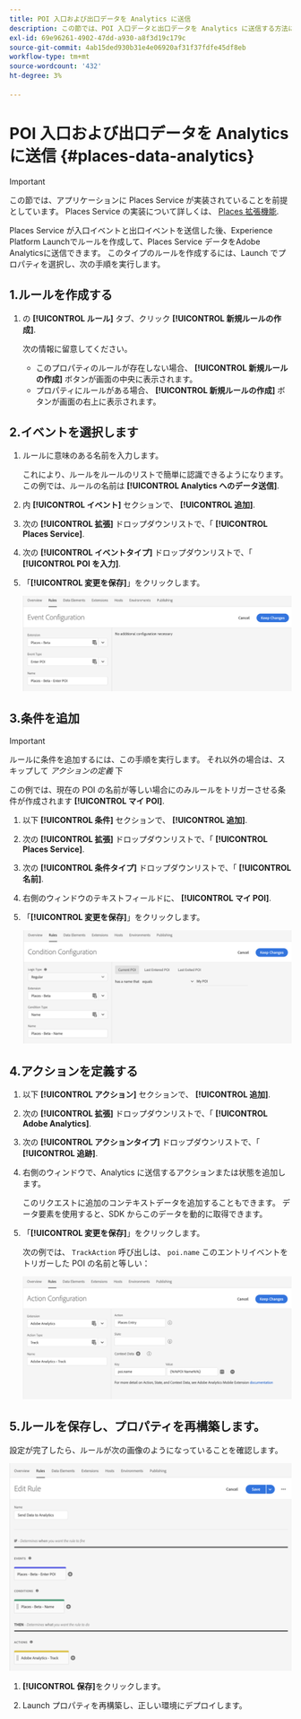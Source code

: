 ```yaml
---
title: POI 入口および出口データを Analytics に送信
description: この節では、POI 入口データと出口データを Analytics に送信する方法について説明します。
exl-id: 69e96261-4902-47dd-a930-a8f3d19c179c
source-git-commit: 4ab15ded930b31e4e06920af31f37fdfe45df8eb
workflow-type: tm+mt
source-wordcount: '432'
ht-degree: 3%

---
```


# POI 入口および出口データを Analytics に送信 {#places-data-analytics}


>[!IMPORTANT]
>
>この節では、アプリケーションに Places Service が実装されていることを前提としています。 Places Service の実装について詳しくは、 [Places 拡張機能](/help/places-ext-aep-sdks/places-extension/places-extension.md).

Places Service が入口イベントと出口イベントを送信した後、Experience Platform Launchでルールを作成して、Places Service データをAdobe Analyticsに送信できます。 このタイプのルールを作成するには、Launch でプロパティを選択し、次の手順を実行します。

## 1.ルールを作成する

1. の **[!UICONTROL ルール]** タブ、クリック **[!UICONTROL 新規ルールの作成]**.

   次の情報に留意してください。

   * このプロパティのルールが存在しない場合、 **[!UICONTROL 新規ルールの作成]** ボタンが画面の中央に表示されます。
   * プロパティにルールがある場合、 **[!UICONTROL 新規ルールの作成]** ボタンが画面の右上に表示されます。

## 2.イベントを選択します

1. ルールに意味のある名前を入力します。

   これにより、ルールをルールのリストで簡単に認識できるようになります。 この例では、ルールの名前は **[!UICONTROL Analytics へのデータ送信]**.

1. 内 **[!UICONTROL イベント]** セクションで、 **[!UICONTROL 追加]**.

1. 次の **[!UICONTROL 拡張]** ドロップダウンリストで、「 **[!UICONTROL Places Service]**.

1. 次の **[!UICONTROL イベントタイプ]** ドロップダウンリストで、「 **[!UICONTROL POI を入力]**.

1. 「**[!UICONTROL 変更を保存]**」をクリックします。

   ![&quot;イベントを選択&quot;](/help/assets/pt-selectEvent.png)


## 3.条件を追加

>[!IMPORTANT]
>
>ルールに条件を追加するには、この手順を実行します。 それ以外の場合は、スキップして *アクションの定義* 下

この例では、現在の POI の名前が等しい場合にのみルールをトリガーさせる条件が作成されます **[!UICONTROL マイ POI]**.

1. 以下 **[!UICONTROL 条件]** セクションで、 **[!UICONTROL 追加]**.

1. 次の **[!UICONTROL 拡張]** ドロップダウンリストで、「 **[!UICONTROL Places Service]**.

1. 次の **[!UICONTROL 条件タイプ]** ドロップダウンリストで、「 **[!UICONTROL 名前]**.

1. 右側のウィンドウのテキストフィールドに、 **[!UICONTROL マイ POI]**.

1. 「**[!UICONTROL 変更を保存]**」をクリックします。

   ![&quot;条件を設定&quot;](/help/assets/pt-setCondition.png)


## 4.アクションを定義する

1. 以下 **[!UICONTROL アクション]** セクションで、 **[!UICONTROL 追加]**.

1. 次の **[!UICONTROL 拡張]** ドロップダウンリストで、「 **[!UICONTROL Adobe Analytics]**.

1. 次の **[!UICONTROL アクションタイプ]** ドロップダウンリストで、「 **[!UICONTROL 追跡]**.

1. 右側のウィンドウで、Analytics に送信するアクションまたは状態を追加します。

   このリクエストに追加のコンテキストデータを追加することもできます。 データ要素を使用すると、SDK からこのデータを動的に取得できます。

1. 「**[!UICONTROL 変更を保存]**」をクリックします。

   次の例では、 `TrackAction` 呼び出しは、 `poi.name` このエントリイベントをトリガーした POI の名前と等しい：

   ![&quot;アクションを設定&quot;](/help/assets/pt-setAction.png)

## 5.ルールを保存し、プロパティを再構築します。

設定が完了したら、ルールが次の画像のようになっていることを確認します。

![&quot;ルールが作成されました&quot;](/help/assets/pt-ruleComplete.png)

1. **[!UICONTROL 保存]**&#x200B;をクリックします。

1. Launch プロパティを再構築し、正しい環境にデプロイします。
